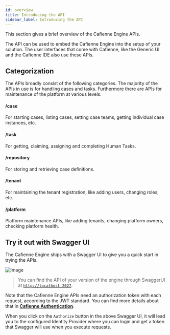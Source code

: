 ```yaml
---
id: overview
title: Introducing the API
sidebar_label: Introducing the API
---
```


This section gives a brief overview of the Cafienne Engine APIs.

The API can be used to embed the Cafienne Engine into the setup of your solution.
The user interfaces that come with Cafienne, like the Generic UI and the Cafienne IDE also use these APIs.

## Categorization 
The APIs broadly consist of the following categories. The majority of the APIs in use is for handling cases and tasks.
Furthermore there are APIs for maintenance of the platform at various levels.

#### /case
For starting cases, listing cases, setting case teams, getting individual case instances, etc.

#### /task
For getting, claiming, assigning and completing Human Tasks.

#### /repository
For storing and retrieving case definitions.

#### /tenant
For maintaining the tenant registration, like adding users, changing roles, etc.

#### /platform
Platform maintenance APIs, like adding tenants, changing platform owners, checking platform health.

## Try it out with Swagger UI
The Cafienne Engine ships with a Swagger UI to give you a quick start in trying the APIs.

![Image](assets/api/swagger.png)

> You can find the API of your version of the engine through SwaggerUI at [`http://localhost:2027`](http://localhost:2027).

Note that the Cafienne Engine APIs need an authorization token with each request, according to the JWT standard.
You can find more details about that in [**Cafienne Authentication**](../engine/authentication).

When you click on the `Authorize` button in the above Swagger UI, it will lead you to the configured Identity Provider where you can login and get a token that Swagger will use when you execute requests. 

